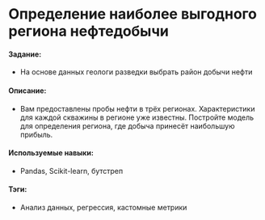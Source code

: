 # Определение наиболее выгодного региона нефтедобычи

#### Задание: 
- На основе данных геологи разведки выбрать район добычи нефти

#### Описание:
- Вам предоставлены пробы нефти в трёх регионах. Характеристики для каждой скважины в регионе уже известны. Постройте модель для определения региона, где добыча принесёт наибольшую прибыль.

#### Используемые навыки:
- Pandas, Scikit-learn, бутстреп

#### Тэги:
- Анализ данных, регрессия, кастомные метрики

